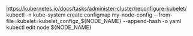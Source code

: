 https://kubernetes.io/docs/tasks/administer-cluster/reconfigure-kubelet/
kubectl -n kube-system create configmap my-node-config --from-file=kubelet=kubelet_configz_${NODE_NAME} --append-hash -o yaml
kubectl edit node ${NODE_NAME}
